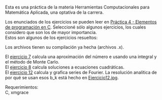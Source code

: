 Esta es una práctica de la materia Herramientas Computacionales para Matemática Aplicada, una optativa de la carrera.

Los enunciados de los ejercicios se pueden leer en [Práctica 4 - Elementos de programación en C](https://github.com/LautaroOchotorena/Ejercicio-en-C/blob/main/Pr%C3%A1ctica%204%20-%20Elementos%20de%20programaci%C3%B3n%20en%20C.pdf).
Seleccioné sólo algunos ejercicios, los cuales considero que son los de mayor importancia.<br>
Estos son algunos de los ejercicios resueltos:

Los archivos tienen su compilación ya hecha (archivos .x).

El [ejercicio 7](https://github.com/LautaroOchotorena/Ejercicio-en-C/blob/main/Ejercicio7.c) calcula una aproximación del número e usando una integral y el método de Monte Carlo.<br>
El [ejercicio 8](https://github.com/LautaroOchotorena/Ejercicio-en-C/blob/main/Ejercicio8.c) calcula soluciones a ecuaciones cuadráticas.<br>
El [ejercicio 12](https://github.com/LautaroOchotorena/Ejercicio-en-C/blob/main/Ejercicio12.c) calcula y grafica series de Fourier. La resolución analítica de por qué se usan esos b_k está hecho en [Ejercicio12.jpg](https://github.com/LautaroOchotorena/Ejercicio-en-C/blob/main/Ejercicio%2012.jpg).<br>

Requerimientos:<br>
C, xmgrace
